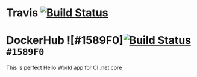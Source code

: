 # Travis [![Build Status](https://travis-ci.org/Alksar/ContinuousIntegrationHelloWorld.svg?branch=master)](https://travis-ci.org/Alksar/ContinuousIntegrationHelloWorld)

# DockerHub ![#1589F0][![Build Status](https://hub.docker.com/public/images/logos/mini-logo.svg)](https://hub.docker.com/r/alksar/adult_pro/) `#1589F0`

This is perfect Hello World app for CI .net core